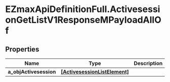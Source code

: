 # EZmaxApiDefinitionFull.ActivesessionGetListV1ResponseMPayloadAllOf

## Properties

Name | Type | Description | Notes
------------ | ------------- | ------------- | -------------
**a_objActivesession** | [**[ActivesessionListElement]**](ActivesessionListElement.md) |  | 


